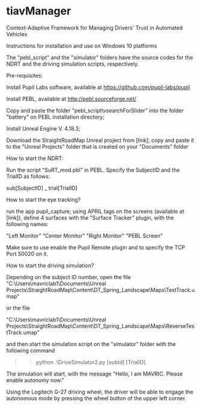# tiavManager
Context-Adaptive Framework for Managing Drivers' Trust in Automated Vehicles

Instructions for installation and use on Windows 10 platforms

The "pebl_script" and the "simulator" folders have the source codes for the NDRT and the driving simulation scripts, respectively.

Pre-requisites:

Install Pupil Labs software, available at https://github.com/pupil-labs/pupil

Install PEBL, available at http://pebl.sourceforge.net/

Copy and paste the folder "pebl_script\vsearchForSlider" into the folder "battery" on PEBL installation directory;

Install Unreal Engine V. 4.18.3;

Download the StraightRoadMap Unreal project from [link]; copy and paste it to the "Unreal Projects" folder that is created on your "Documents" folder



How to start the NDRT:

Run the script "SuRT_mod.pbl" in PEBL. Specify the SubjectID and the TrialID as follows:

sub[SubjectID] _ trial[TrialID]



How to start the eye tracking?

run the app pupil_capture; using APRIL tags on the screens (available at [link]), define 4 surfaces with the "Surface Tracker" plugin, with the following names:

"Left Monitor"
"Center Monitor"
"Right Monitor"
"PEBL Screen"

Make sure to use enable the Pupil Remote plugin and to specify the TCP Port 50020 on it.



How to start the driving simulation?

Depending on the subject ID number, open the file
"C:\Users\mavriclab1\Documents\Unreal Projects\StraightRoadMap\Content\DT_Spring_Landscape\Maps\TestTrack.umap"

or the file

"C:\Users\mavriclab1\Documents\Unreal Projects\StraightRoadMap\Content\DT_Spring_Landscape\Maps\ReverseTestTrack.umap"

and then start the simulation script on the "simulator" folder with the following command

>> python .\DriveSimulator2.py [subId] [TrialID]

The simulation will start, with the message "Hello, I am MAVRIC. Please enable autonomy now."

Using the Logitech G-27 driving wheel, the driver will be able to engage the autonomous mode by pressing the wheel button of the upper left corner.
